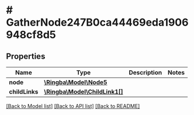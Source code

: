 # # GatherNode247B0ca44469eda1906948cf8d5

## Properties

Name | Type | Description | Notes
------------ | ------------- | ------------- | -------------
**node** | [**\Ringba\Model\Node5**](Node5.md) |  |
**childLinks** | [**\Ringba\Model\ChildLink1[]**](ChildLink1.md) |  |

[[Back to Model list]](../../README.md#models) [[Back to API list]](../../README.md#endpoints) [[Back to README]](../../README.md)
